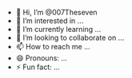 - 👋 Hi, I’m @007Theseven
- 👀 I’m interested in ...
- 🌱 I’m currently learning ...
- 💞️ I’m looking to collaborate on ...
- 📫 How to reach me ...
- 😄 Pronouns: ...
- ⚡ Fun fact: ...

<!---
007Theseven/007Theseven is a ✨ special ✨ repository because its `README.md` (this file) appears on your GitHub profile.
You can click the Preview link to take a look at your changes.
--->
